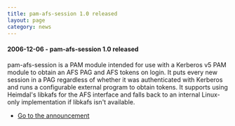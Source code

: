```yaml
---
title: pam-afs-session 1.0 released
layout: page
category: news
---
```


#### 2006-12-06 - pam-afs-session 1.0 released

pam-afs-session is a PAM module intended for use with a Kerberos v5 PAM
module to obtain an AFS PAG and AFS tokens on login. It puts every new
session in a PAG regardless of whether it was authenticated with
Kerberos and runs a configurable external program to obtain tokens. It
supports using Heimdal's libkafs for the AFS interface and falls back to
an internal Linux-only implementation if libkafs isn't available.

-   [Go to the announcement](/pipermail/openafs-announce/2006/000175.html)

